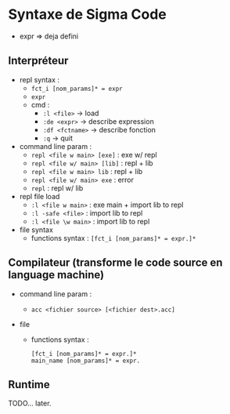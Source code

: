 # Syntaxe de Sigma Code

- expr => deja defini

## Interpréteur

- repl syntax :
  - `fct_i [nom_params]* = expr`
  - `expr`
  - cmd :
    - `:l <file>` -> load
    - `:de <expr>` -> describe expression
    - `:df <fctname>` -> describe fonction
    - `:q` -> quit
- command line param :
  - `repl <file w main> [exe]`  : exe w/ repl
  - `repl <file w/ main> [lib]` : repl + lib
  - `repl <file w main> lib`    : repl + lib
  - `repl <file w/ main> exe`   : error
  - `repl`                      : repl w/ lib
- repl file load
  - `:l <file w main>`  : exe main + import lib to repl
  - `:l -safe <file>`   : import lib to repl
  - `:l <file \w main>` : import lib to repl
- file syntax
  - functions syntax : `[fct_i [nom_params]* = expr.]*`

## Compilateur (transforme le code source en language machine)

- command line param :
  - `acc <fichier source> [<fichier dest>.acc]`

- file
  - functions syntax :

    ``` acc
    [fct_i [nom_params]* = expr.]*
    main_name [nom_params]* = expr.
    ```

## Runtime

TODO... later.
